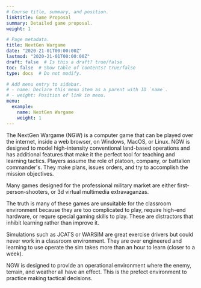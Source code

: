 ```yaml
---
# Course title, summary, and position.
linktitle: Game Proposal
summary: Detailed game proposal.
weight: 1

# Page metadata.
title: NextGen Wargame
date: "2020-21-01T00:00:00Z"
lastmod: "2020-21-01T00:00:00Z"
draft: false  # Is this a draft? true/false
toc: false  # Show table of contents? true/false
type: docs  # Do not modify.

# Add menu entry to sidebar.
# - name: Declare this menu item as a parent with ID `name`.
# - weight: Position of link in menu.
menu:
  example:
    name: NextGen Wargame
    weight: 1
---
```

The NextGen Wargame (NGW) is a computer game that can be played over the internet, inside a web browser, on Windows, MacOS, or Linux.  NGW is designed to model high-intensity conventional land-based operations and has additional features that make it the perfect tool for teaching and learning tactics.  Players assume the role of platoon, company, or battalion commander's.  They make plans, issues orders, and try to accomplish the mission objectives.

Many games designed for the professional military market are either first-person-shooters, or 3d virtual multimedia extravaganzas.

The truth is many of these games are unsuitable for the classroom environment because they are too complicated to play, require high-end hardware, or requre special gaming skills to play.  These are distractors that inhibit learning rather than improve it.

Simulations such as JCATS or WARSIM are great exercise drivers but could never work in a classroom environment.  They are over engineered and learning to use operate the sim takes more than an hour to learn (closer to a week).

NGW is designed to provide an operational environment where the enemy, terrain, and weather all have an effect.  This is the prefect environment to practice making tactical decisions.